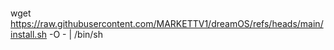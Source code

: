 ####
wget https://raw.githubusercontent.com/MARKETTV1/dreamOS/refs/heads/main/install.sh -O - | /bin/sh
